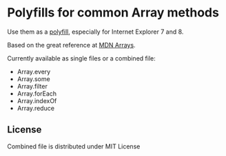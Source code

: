 Polyfills for common Array methods
=========

Use them as a [polyfill](http://en.wikipedia.org/wiki/Polyfill), especially for Internet Explorer 7 and 8.

Based on the great reference at [MDN Arrays](https://developer.mozilla.org/en-US/docs/Web/JavaScript/Reference/Global_Objects/Array).

Currently available as single files or a combined file:

- Array.every
- Array.some
- Array.filter
- Array.forEach
- Array.indexOf
- Array.reduce


License
---------
Combined file is distributed under MIT License


